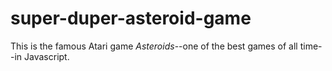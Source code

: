 # super-duper-asteroid-game

This is the famous Atari game _Asteroids_--one of the best games of all time--in Javascript. 